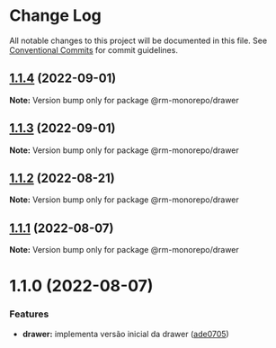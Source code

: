 # Change Log

All notable changes to this project will be documented in this file.
See [Conventional Commits](https://conventionalcommits.org) for commit guidelines.

## [1.1.4](https://github.com/RanielliMontagna/rm_monorepo/compare/@rm-monorepo/drawer@1.1.3...@rm-monorepo/drawer@1.1.4) (2022-09-01)

**Note:** Version bump only for package @rm-monorepo/drawer

## [1.1.3](https://github.com/RanielliMontagna/rm_monorepo/compare/@rm-monorepo/drawer@1.1.2...@rm-monorepo/drawer@1.1.3) (2022-09-01)

**Note:** Version bump only for package @rm-monorepo/drawer

## [1.1.2](https://github.com/RanielliMontagna/rm_monorepo/compare/@rm-monorepo/drawer@1.1.1...@rm-monorepo/drawer@1.1.2) (2022-08-21)

**Note:** Version bump only for package @rm-monorepo/drawer

## [1.1.1](https://github.com/RanielliMontagna/rm_monorepo/compare/@rm-monorepo/drawer@1.1.0...@rm-monorepo/drawer@1.1.1) (2022-08-07)

**Note:** Version bump only for package @rm-monorepo/drawer

# 1.1.0 (2022-08-07)

### Features

- **drawer:** implementa versão inicial da drawer ([ade0705](https://github.com/RanielliMontagna/rm_monorepo/commit/ade07056203cda17cbe3e2424b24ed7d74eaf395))
